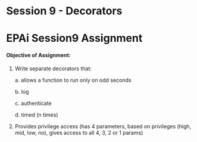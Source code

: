 # Session 9 - Decorators
# EPAi Session9 Assignment

#### Objective of Assignment:

1. Write separate decorators that:

    a. allows a function to run only on odd seconds 

    b. log 

    c. authenticate

    d. timed (n times)

2. Provides privilege access (has 4 parameters, based on privileges (high, mid, low, no), gives access to all 4, 3, 2 or 1 params)